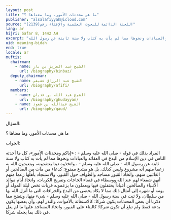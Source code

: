```yaml
---
layout: post
title: "ما هي محدثات الأمور، وما معناها ؟"
publisher: "alsalafiyyah@icloud.com"
source: "اللجنة الدائمة للبحوث العلمية والإفتاء رقم(2139)"
lang: ar
hijri: Safar 8, 1442 AH
excerpt: "المراد بذلك في قوله - صلى الله عليه وسلم - : «إياكم ومحدثات الأمور»، كل ما أحدثه الناس في دين الإسلام من البدع في العقائد والعبادات ونحوها مما لم يأت به كتاب ولا سنة ثابتة عن رسول الله"
uid: meaning-bidah
end: true
locale: ar
muftis:
  chairman: 
    - name: الشيخ عبد العزيز بن باز
      url: /biography/binbaz/
  deputy_chairman:
    - name: الشيخ عبد الرزاق عفيفي
      url: /biography/afifi/
  members: 
    - name: الشيخ عبد الله بن غديان
      url: /biography/ghudayyan/
    - name: الشيخ عبدالله بن قعود
      url: /biography/qaud/
---
```


السؤال:

ما هي محدثات الأمور، وما معناها ؟

الجواب:

 المراد بذلك في قوله - صلى الله عليه وسلم - : «إياكم ومحدثات الأمور»، كل ما أحدثه الناس في دين الإسلام من البدع في العقائد والعبادات ونحوها مما لم يأت به كتاب ولا سنة ثابتة عن رسول الله - صلى الله عليه وسلم - ، واتخذوه دينا يعتقدونه، ويتعبدون الله به زعما منهم أنه مشروع وليس كذلك، بل هو مبتدع ممنوع؛ كدعاء من مات من الصالحين أو الغائبين منهم، واتخاذ القبور مساجد والطواف حول القبور، والاستنجاد بأهلها زعما منهم أنهم شفعاء لهم عند الله ووسطاء في قضاء الحاجات وتفريج الكربات، واتخاذ أيام موالد الأنبياء والصالحين أعياداً يحتفلون فيها ويعملون ما يزعمونه قربات تخص ليلة المولد أو يومه أو شهره إلى أمثال ذلك مما لا يكاد يحصى من البدع والخرافات التي ما أنزل الله بها من سلطان، ولا ثبت في سنة رسول الله - صلى الله عليه وسلم - شيء منها، ويتضح مما ذكرنا أن بعض المحدثات يكون شركا؛ كالاستغاثة بالأموات، والنذر لهم، وأن بعضها يكون بدعة فقط ولم تبلغ أن تكون شركا؛ كالبناء على القبور، واتخاذ المساجد عليها ما لم يغل في ذلك بما يجعله شركا.
 
